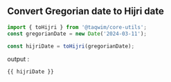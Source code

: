 
<script setup>
import { toHijri } from '@taqwim/core-utils';
const gregorianDate = new Date('2024-03-11');

const hijriDate = toHijri(gregorianDate); 

</script>


## Convert Gregorian date to Hijri date

```js 
import { toHijri } from '@taqwim/core-utils';
const gregorianDate = new Date('2024-03-11');

const hijriDate = toHijri(gregorianDate); 
```

output : 

    {{ hijriDate }}
